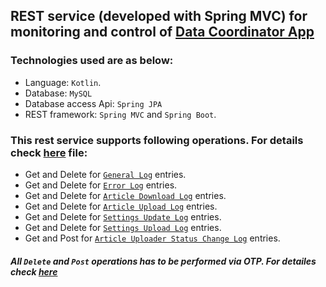 ## REST service (developed with Spring MVC) for monitoring and control of [Data Coordinator App](https://github.com/dasBikash84/news_server_data_coordinator) 

### Technologies used are as below:
* Language: `Kotlin`.
* Database: `MySQL`
* Database access Api: `Spring JPA`
* REST framework: `Spring MVC` and `Spring Boot`.

### This rest service supports following operations. For details check [here](https://github.com/dasBikash84/ns_reloaded_data_coordinator_rest_service/blob/master/REST_END_POINT%20details.md) file:

* Get and Delete for [`General Log`](https://github.com/dasBikash84/ns_reloaded_data_coordinator_rest_service/blob/master/src/main/kotlin/com/dasbikash/news_server_data_coordinator_rest/model/database/log_entities/GeneralLog.kt) entries.
* Get and Delete for [`Error Log`](https://github.com/dasBikash84/ns_reloaded_data_coordinator_rest_service/blob/master/src/main/kotlin/com/dasbikash/news_server_data_coordinator_rest/model/database/log_entities/ErrorLog.kt) entries.
* Get and Delete for [`Article Download Log`](https://github.com/dasBikash84/ns_reloaded_data_coordinator_rest_service/blob/master/src/main/kotlin/com/dasbikash/news_server_data_coordinator_rest/model/database/log_entities/ArticleDownloadLog.kt) entries.
* Get and Delete for [`Article Upload Log`](https://github.com/dasBikash84/ns_reloaded_data_coordinator_rest_service/blob/master/src/main/kotlin/com/dasbikash/news_server_data_coordinator_rest/model/database/log_entities/ArticleUploadLog.kt) entries.
* Get and Delete for [`Settings Update Log`](https://github.com/dasBikash84/ns_reloaded_data_coordinator_rest_service/blob/master/src/main/kotlin/com/dasbikash/news_server_data_coordinator_rest/model/database/log_entities/SettingsUpdateLog.kt) entries.
* Get and Delete for [`Settings Upload Log`](https://github.com/dasBikash84/ns_reloaded_data_coordinator_rest_service/blob/master/src/main/kotlin/com/dasbikash/news_server_data_coordinator_rest/model/database/log_entities/SettingsUploadLog.kt) entries.
* Get and Post for [`Article Uploader Status Change Log`](https://github.com/dasBikash84/ns_reloaded_data_coordinator_rest_service/blob/master/src/main/kotlin/com/dasbikash/news_server_data_coordinator_rest/model/database/log_entities/ArticleUploaderStatusChangeLog.kt) entries.

##### All `Delete` and `Post` operations has to be performed via *OTP*. For detailes check [here](https://github.com/dasBikash84/ns_reloaded_data_coordinator_rest_service/blob/master/REST_END_POINT%20details.md)
